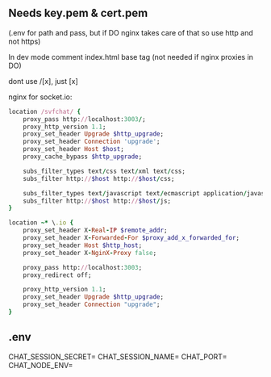 ## Needs key.pem & cert.pem

(.env for path and pass, but if DO nginx takes care of that so use http and not https)

In dev mode comment index.html base tag (not needed if nginx proxies in DO)

<link> <form> dont use /[x], just [x]

nginx for socket.io:

```ruby
location /svfchat/ {
    proxy_pass http://localhost:3003/;
    proxy_http_version 1.1;
    proxy_set_header Upgrade $http_upgrade;
    proxy_set_header Connection 'upgrade';
    proxy_set_header Host $host;
    proxy_cache_bypass $http_upgrade;

    subs_filter_types text/css text/xml text/css;
    subs_filter http://$host http://$host/css;

    subs_filter_types text/javascript text/ecmascript application/javascript;
    subs_filter http://$host http://$host/js;
}

location ~* \.io {
    proxy_set_header X-Real-IP $remote_addr;
    proxy_set_header X-Forwarded-For $proxy_add_x_forwarded_for;
    proxy_set_header Host $http_host;
    proxy_set_header X-NginX-Proxy false;

    proxy_pass http://localhost:3003;
    proxy_redirect off;

    proxy_http_version 1.1;
    proxy_set_header Upgrade $http_upgrade;
    proxy_set_header Connection "upgrade";
}
```

## .env

CHAT_SESSION_SECRET=
CHAT_SESSION_NAME=
CHAT_PORT=
CHAT_NODE_ENV=
